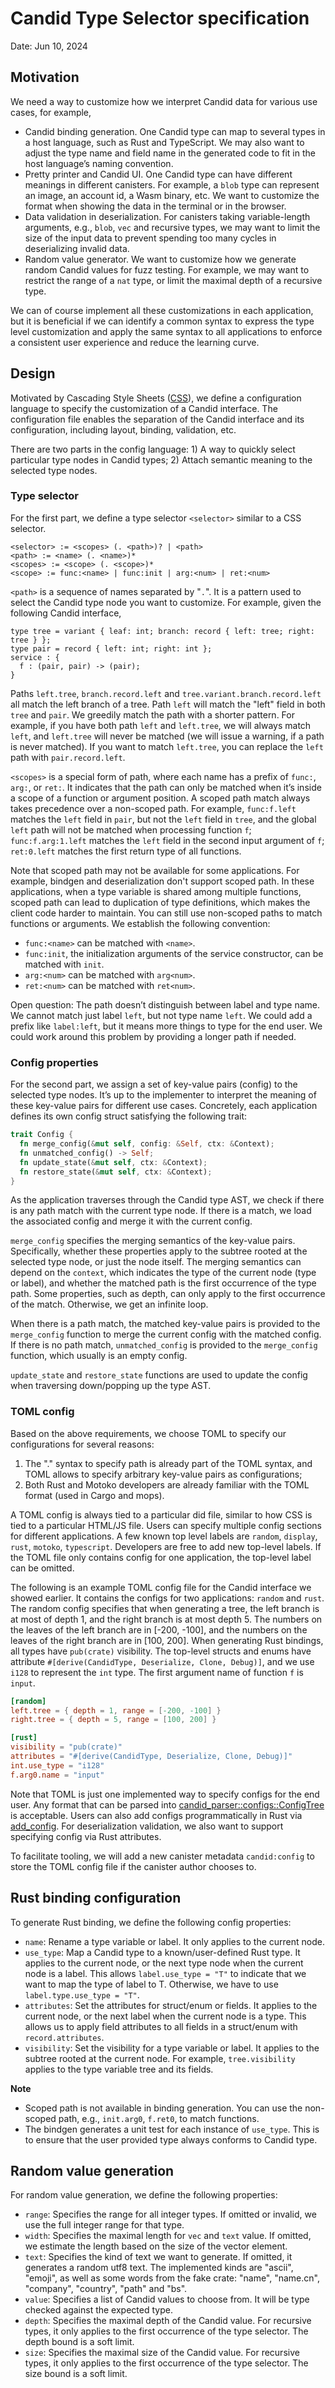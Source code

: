 # Candid Type Selector specification

Date: Jun 10, 2024

## Motivation

We need a way to customize how we interpret Candid data for various use cases, for example,

* Candid binding generation. One Candid type can map to several types in a host language, such as Rust and TypeScript. We may also want to adjust the type name and field name in the generated code to fit in the host language’s naming convention.
* Pretty printer and Candid UI. One Candid type can have different meanings in different canisters. For example, a `blob` type can represent an image, an account id, a Wasm binary, etc. We want to customize the format when showing the data in the terminal or in the browser.
* Data validation in deserialization. For canisters taking variable-length arguments, e.g., `blob`, `vec` and recursive types, we may want to limit the size of the input data to prevent spending too many cycles in deserializing invalid data.
* Random value generator. We want to customize how we generate random Candid values for fuzz testing. For example, we may want to restrict the range of a `nat` type, or limit the maximal depth of a recursive type.

We can of course implement all these customizations in each application, but it is beneficial if we can identify a common syntax to express the type level customization and apply the same syntax to all applications to enforce a consistent user experience and reduce the learning curve.

## Design

Motivated by Cascading Style Sheets ([CSS](https://en.wikipedia.org/wiki/CSS)), we define a configuration language to specify the customization of a Candid interface. The configuration file enables the separation of the Candid interface and its configuration, including layout, binding, validation, etc.

There are two parts in the config language: 1) A way to quickly select particular type nodes in Candid types; 2) Attach semantic meaning to the selected type nodes.

### Type selector

For the first part, we define a type selector `<selector>` similar to a CSS selector.

```
<selector> := <scopes> (. <path>)? | <path>
<path> := <name> (. <name>)*
<scopes> := <scope> (. <scope>)*
<scope> := func:<name> | func:init | arg:<num> | ret:<num>
```

`<path>` is a sequence of names separated by "`.`". It is a pattern used to select the Candid type node you want to customize. For example, given the following Candid interface,

```
type tree = variant { leaf: int; branch: record { left: tree; right: tree } };
type pair = record { left: int; right: int };
service : {
  f : (pair, pair) -> (pair);
}
```

Paths `left.tree`, `branch.record.left` and `tree.variant.branch.record.left` all match the left branch of a tree. Path `left` will match the "left" field in both `tree` and `pair`. We greedily match the path with a shorter pattern. For example, if you have both path `left` and `left.tree`, we will always match `left`, and `left.tree` will never be matched (we will issue a warning, if a path is never matched). If you want to match `left.tree`, you can replace the `left` path with `pair.record.left`.

`<scopes>` is a special form of path, where each name has a prefix of `func:`, `arg:`, or `ret:`. It indicates that the path can only be matched when it’s inside a scope of a function or argument position. A scoped path match always takes precedence over a non-scoped path. For example, `func:f.left` matches the `left` field in `pair`, but not the `left` field in `tree`, and the global `left` path will not be matched when processing function `f`; `func:f.arg:1.left` matches the `left` field in the second input argument of `f`; `ret:0.left` matches the first return type of all functions.

Note that scoped path may not be available for some applications. For example, bindgen and deserialization don't support scoped path. In these applications, when a type variable is shared among multiple functions, scoped path can lead to duplication of type definitions, which makes the client code harder to maintain. You can still use non-scoped paths to match functions or arguments. We establish the following convention:

* `func:<name>` can be matched with `<name>`.
* `func:init`, the initialization arguments of the service constructor, can be matched with `init`.
* `arg:<num>` can be matched with `arg<num>`.
* `ret:<num>` can be matched with `ret<num>`.

Open question: The path doesn’t distinguish between label and type name. We cannot match just label `left`, but not type name `left`. We could add a prefix like `label:left`, but it means more things to type for the end user. We could work around this problem by providing a longer path if needed.

### Config properties

For the second part, we assign a set of key-value pairs (config) to the selected type nodes. It’s up to the implementer to interpret the meaning of these key-value pairs for different use cases. Concretely, each application defines its own config struct satisfying the following trait:

```rust
trait Config {
  fn merge_config(&mut self, config: &Self, ctx: &Context);
  fn unmatched_config() -> Self;
  fn update_state(&mut self, ctx: &Context);
  fn restore_state(&mut self, ctx: &Context);
}
```

As the application traverses through the Candid type AST, we check if there is any path match with the current type node. If there is a match, we load the associated config and merge it with the current config.

`merge_config` specifies the merging semantics of the key-value pairs. Specifically, whether these properties apply to the subtree rooted at the selected type node, or just the node itself. The merging semantics can depend on the `context`, which indicates the type of the current node (type or label), and whether the matched path is the first occurrence of the type path. Some properties, such as depth, can only apply to the first occurrence of the match. Otherwise, we get an infinite loop.

When there is a path match, the matched key-value pairs is provided to the `merge_config` function to merge the current config with the matched config. If there is no path match, `unmatched_config` is provided to the `merge_config` function, which usually is an empty config.

`update_state` and `restore_state` functions are used to update the config when traversing down/popping up the type AST.

### TOML config

Based on the above requirements, we choose TOML to specify our configurations for several reasons: 

1) The "." syntax to specify path is already part of the TOML syntax, and TOML allows to specify arbitrary key-value pairs as configurations; 
2) Both Rust and Motoko developers are already familiar with the TOML format (used in Cargo and mops).

A TOML config is always tied to a particular did file, similar to how CSS is tied to a particular HTML/JS file. Users can specify multiple config sections for different applications. A few known top level labels are `random`, `display`, `rust`, `motoko`, `typescript`. Developers are free to add new top-level labels. If the TOML file only contains config for one application, the top-level label can be omitted.

The following is an example TOML config file for the Candid interface we showed earlier. It contains the configs for two applications: `random` and `rust`. The random config specifies that when generating a tree, the left branch is at most of depth 1, and the right branch is at most depth 5. The numbers on the leaves of the left branch are in [-200, -100], and the numbers on the leaves of the right branch are in [100, 200]. When generating Rust bindings, all types have `pub(crate)` visibility. The top-level structs and enums have attribute `#[derive(CandidType, Deserialize, Clone, Debug)]`, and we use `i128` to represent the `int` type. The first argument name of function `f` is `input`.

```toml
[random]
left.tree = { depth = 1, range = [-200, -100] }
right.tree = { depth = 5, range = [100, 200] }

[rust]
visibility = "pub(crate)"
attributes = "#[derive(CandidType, Deserialize, Clone, Debug)]"
int.use_type = "i128"
f.arg0.name = "input"
```

Note that TOML is just one implemented way to specify configs for the end user. Any format that can be parsed into [candid_parser::configs::ConfigTree](https://docs.rs/candid_parser/0.2.0-beta.1/candid_parser/configs/struct.ConfigTree.html) is acceptable. Users can also add configs programmatically in Rust via [add_config](https://docs.rs/candid_parser/0.2.0-beta.1/candid_parser/configs/struct.ConfigTree.html#method.add_config). For deserialization validation, we also want to support specifying config via Rust attributes.

To facilitate tooling, we will add a new canister metadata `candid:config` to store the TOML config file if the canister author chooses to.

## Rust binding configuration

To generate Rust binding, we define the following config properties:

* `name`: Rename a type variable or label. It only applies to the current node.
* `use_type`: Map a Candid type to a known/user-defined Rust type. It applies to the current node, or the next type node when the current node is a label. This allows `label.use_type = "T"` to indicate that we want to map the type of label to T. Otherwise, we have to use `label.type.use_type = "T"`.
* `attributes`: Set the attributes for struct/enum or fields. It applies to the current node, or the next label when the current node is a type. This allows us to apply field attributes to all fields in a struct/enum with `record.attributes`.
* `visibility`: Set the visibility for a type variable or label. It applies to the subtree rooted at the current node. For example, `tree.visibility` applies to the type variable tree and its fields.

**Note**
+ Scoped path is not available in binding generation. You can use the non-scoped path, e.g., `init.arg0`, `f.ret0`, to match functions.
+ The bindgen generates a unit test for each instance of `use_type`. This is to ensure that the user provided type always conforms to Candid type.

## Random value generation

For random value generation, we define the following properties:

* `range`: Specifies the range for all integer types. If omitted or invalid, we use the full integer range for that type.
* `width`: Specifies the maximal length for `vec` and `text` value. If omitted, we estimate the length based on the size of the vector element.
* `text`: Specifies the kind of text we want to generate. If omitted, it generates a random utf8 text. The implemented kinds are "ascii", "emoji", as well as some words from the fake crate: "name", "name.cn", "company", "country", "path" and "bs".
* `value`: Specifies a list of Candid values to choose from. It will be type checked against the expected type.
* `depth`: Specifies the maximal depth of the Candid value. For recursive types, it only applies to the first occurrence of the type selector. The depth bound is a soft limit.
* `size`: Specifies the maximal size of the Candid value. For recursive types, it only applies to the first occurrence of the type selector. The size bound is a soft limit.

